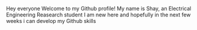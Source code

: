 Hey everyone
Welcome to my Github profile!
My name is Shay, an Electrical Engineering Reasearch student
I am new here and hopefully in the next few weeks i can develop my Github skills
